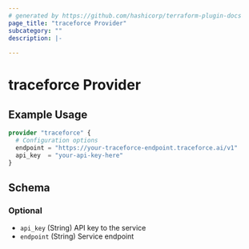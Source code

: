 ```yaml
---
# generated by https://github.com/hashicorp/terraform-plugin-docs
page_title: "traceforce Provider"
subcategory: ""
description: |-
  
---
```


# traceforce Provider



## Example Usage

```terraform
provider "traceforce" {
  # Configuration options
  endpoint = "https://your-traceforce-endpoint.traceforce.ai/v1"
  api_key  = "your-api-key-here"
}
```

<!-- schema generated by tfplugindocs -->
## Schema

### Optional

- `api_key` (String) API key to the service
- `endpoint` (String) Service endpoint
